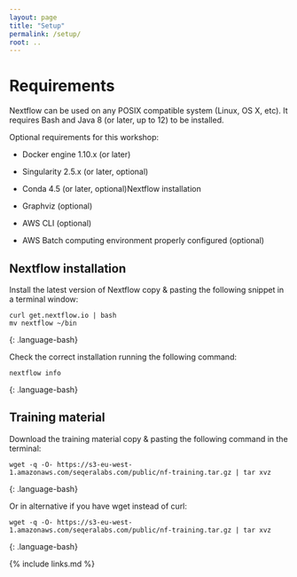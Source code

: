 ```yaml
---
layout: page
title: "Setup"
permalink: /setup/
root: ..
---
```


# Requirements

Nextflow can be used on any POSIX compatible system (Linux, OS X, etc). It requires Bash and Java 8 (or later, up to 12) to be installed.

Optional requirements for this workshop:

* Docker engine 1.10.x (or later)

* Singularity 2.5.x (or later, optional)

* Conda 4.5 (or later, optional)Nextflow installation

* Graphviz (optional)

* AWS CLI (optional)

* AWS Batch computing environment properly configured (optional)

## Nextflow installation

Install the latest version of Nextflow copy & pasting the following snippet in a terminal window:

~~~
curl get.nextflow.io | bash
mv nextflow ~/bin
~~~
{: .language-bash}

Check the correct installation running the following command:

~~~
nextflow info
~~~
{: .language-bash}

## Training material

Download the training material copy & pasting the following command in the terminal:

~~~
wget -q -O- https://s3-eu-west-1.amazonaws.com/seqeralabs.com/public/nf-training.tar.gz | tar xvz
~~~
{: .language-bash}


Or in alternative if you have wget instead of curl:
~~~
wget -q -O- https://s3-eu-west-1.amazonaws.com/seqeralabs.com/public/nf-training.tar.gz | tar xvz
~~~
{: .language-bash}


{% include links.md %}
